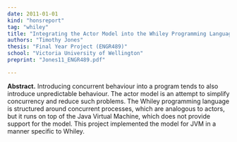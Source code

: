```yaml
---
date: 2011-01-01
kind: "honsreport"
tag: "whiley"
title: "Integrating the Actor Model into the Whiley Programming Language"
authors: "Timothy Jones"
thesis: "Final Year Project (ENGR489)"
school: "Victoria University of Wellington"
preprint: "Jones11_ENGR489.pdf"

---
```


**Abstract.** Introducing concurrent behaviour into a program tends to also introduce unpredictable behaviour. The actor model is an attempt to simplify concurrency and reduce such problems. The Whiley programming language is structured around concurrent processes, which are analogous to actors, but it runs on top of the Java Virtual Machine, which does not provide support for the model. This project implemented the model for JVM in a manner specific to Whiley.





